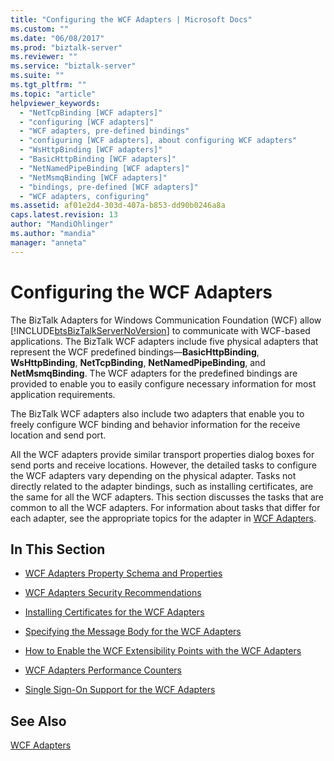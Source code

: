 ```yaml
---
title: "Configuring the WCF Adapters | Microsoft Docs"
ms.custom: ""
ms.date: "06/08/2017"
ms.prod: "biztalk-server"
ms.reviewer: ""
ms.service: "biztalk-server"
ms.suite: ""
ms.tgt_pltfrm: ""
ms.topic: "article"
helpviewer_keywords: 
  - "NetTcpBinding [WCF adapters]"
  - "configuring [WCF adapters]"
  - "WCF adapters, pre-defined bindings"
  - "configuring [WCF adapters], about configuring WCF adapters"
  - "WsHttpBinding [WCF adapters]"
  - "BasicHttpBinding [WCF adapters]"
  - "NetNamedPipeBinding [WCF adapters]"
  - "NetMsmqBinding [WCF adapters]"
  - "bindings, pre-defined [WCF adapters]"
  - "WCF adapters, configuring"
ms.assetid: af01e2d4-303d-407a-b853-dd90b0246a8a
caps.latest.revision: 13
author: "MandiOhlinger"
ms.author: "mandia"
manager: "anneta"
---
```

# Configuring the WCF Adapters
The BizTalk Adapters for Windows Communication Foundation (WCF) allow  [!INCLUDE[btsBizTalkServerNoVersion](../includes/btsbiztalkservernoversion-md.md)] to communicate with WCF-based applications. The BizTalk WCF adapters include five physical adapters that represent the WCF predefined bindings—**BasicHttpBinding**, **WsHttpBinding**, **NetTcpBinding**, **NetNamedPipeBinding**, and **NetMsmqBinding**. The WCF adapters for the predefined bindings are provided to enable you to easily configure necessary information for most application requirements.  
  
 The BizTalk WCF adapters also include two adapters that enable you to freely configure WCF binding and behavior information for the receive location and send port.  
  
 All the WCF adapters provide similar transport properties dialog boxes for send ports and receive locations. However, the detailed tasks to configure the WCF adapters vary depending on the physical adapter. Tasks not directly related to the adapter bindings, such as installing certificates, are the same for all the WCF adapters. This section discusses the tasks that are common to all the WCF adapters. For information about tasks that differ for each adapter, see the appropriate topics for the adapter in [WCF Adapters](../core/wcf-adapters.md).  
  
## In This Section  
  
-   [WCF Adapters Property Schema and Properties](../core/wcf-adapters-property-schema-and-properties.md)  
  
-   [WCF Adapters Security Recommendations](../core/wcf-adapters-security-recommendations.md)  
  
-   [Installing Certificates for the WCF Adapters](../core/installing-certificates-for-the-wcf-adapters.md)  
  
-   [Specifying the Message Body for the WCF Adapters](../core/specifying-the-message-body-for-the-wcf-adapters.md)  
  
-   [How to Enable the WCF Extensibility Points with the WCF Adapters](../core/how-to-enable-the-wcf-extensibility-points-with-the-wcf-adapters.md)  
  
-   [WCF Adapters Performance Counters](../core/wcf-adapters-performance-counters.md)  
  
-   [Single Sign-On Support for the WCF Adapters](../core/single-sign-on-support-for-the-wcf-adapters.md)  
  
## See Also  
 [WCF Adapters](../core/wcf-adapters.md)